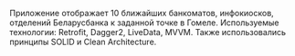 Приложение отображает 10 ближайших банкоматов, инфокиосков, отделений Беларусбанка к заданной точке в Гомеле.
Используемые технологии: Retrofit, Dagger2, LiveData, MVVM.
Также использовались принципы SOLID и Clean Architecture.
